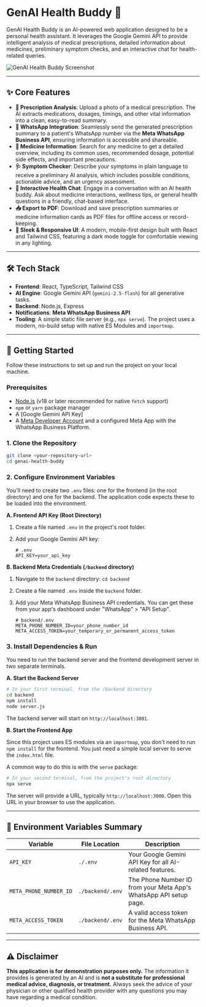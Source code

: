 # GenAI Health Buddy 🤖

GenAI Health Buddy is an AI-powered web application designed to be a personal health assistant. It leverages the Google Gemini API to provide intelligent analysis of medical prescriptions, detailed information about medicines, preliminary symptom checks, and an interactive chat for health-related queries.

![GenAI Health Buddy Screenshot](https://storage.googleapis.com/pai-images/5903e1e2474847e1933e085698b6a378.png)

---

## ✨ Core Features

-   **📄 Prescription Analysis**: Upload a photo of a medical prescription. The AI extracts medications, dosages, timings, and other vital information into a clean, easy-to-read summary.
-   **📱 WhatsApp Integration**: Seamlessly send the generated prescription summary to a patient's WhatsApp number via the **Meta WhatsApp Business API**, ensuring information is accessible and shareable.
-   **💊 Medicine Information**: Search for any medicine to get a detailed overview, including its common uses, recommended dosage, potential side effects, and important precautions.
-   **🩺 Symptom Checker**: Describe your symptoms in plain language to receive a preliminary AI analysis, which includes possible conditions, actionable advice, and an urgency assessment.
-   **💬 Interactive Health Chat**: Engage in a conversation with an AI health buddy. Ask about medicine interactions, wellness tips, or general health questions in a friendly, chat-based interface.
-   **📥 Export to PDF**: Download and save prescription summaries or medicine information cards as PDF files for offline access or record-keeping.
-   **🎨 Sleek & Responsive UI**: A modern, mobile-first design built with React and Tailwind CSS, featuring a dark mode toggle for comfortable viewing in any lighting.

---

## 🛠️ Tech Stack

-   **Frontend**: React, TypeScript, Tailwind CSS
-   **AI Engine**: Google Gemini API (`gemini-2.5-flash`) for all generative tasks.
-   **Backend**: Node.js, Express
-   **Notifications**: **Meta WhatsApp Business API**
-   **Tooling**: A simple static file server (e.g., `npx serve`). The project uses a modern, no-build setup with native ES Modules and `importmap`.

---

## 🚀 Getting Started

Follow these instructions to set up and run the project on your local machine.

### Prerequisites

-   [Node.js](https://nodejs.org/) (v18 or later recommended for native `fetch` support)
-   `npm` or `yarn` package manager
-   A [Google Gemini API Key]
-   A [Meta Developer Account](https://developers.facebook.com/) and a configured Meta App with the WhatsApp Business Platform.

### 1. Clone the Repository

```bash
git clone <your-repository-url>
cd genai-health-buddy
```

### 2. Configure Environment Variables

You'll need to create two `.env` files: one for the frontend (in the root directory) and one for the backend. The application code expects these to be loaded into the environment.

**A. Frontend API Key (Root Directory)**

1.  Create a file named `.env` in the project's root folder.
2.  Add your Google Gemini API key:

    ```env
    # .env
    API_KEY=your_api_key
    ```

**B. Backend Meta Credentials (`/backend` directory)**

1.  Navigate to the `backend` directory: `cd backend`
2.  Create a file named `.env` inside the `backend` folder.
3.  Add your Meta WhatsApp Business API credentials. You can get these from your app's dashboard under "WhatsApp" > "API Setup".

    ```env
    # backend/.env
    META_PHONE_NUMBER_ID=your_phone_number_id
    META_ACCESS_TOKEN=your_temporary_or_permanent_access_token
    ```

### 3. Install Dependencies & Run

You need to run the backend server and the frontend development server in two separate terminals.

**A. Start the Backend Server**

```bash
# In your first terminal, from the /backend directory
cd backend
npm install
node server.js
```

The backend server will start on `http://localhost:3001`.

**B. Start the Frontend App**

Since this project uses ES modules via an `importmap`, you don't need to run `npm install` for the frontend. You just need a simple local server to serve the `index.html` file.

A common way to do this is with the `serve` package:

```bash
# In your second terminal, from the project's root directory
npx serve
```

The server will provide a URL, typically `http://localhost:3000`. Open this URL in your browser to use the application.

---

## 🔐 Environment Variables Summary

| Variable                   | File Location      | Description                                                              |
| -------------------------- | ------------------ | ------------------------------------------------------------------------ |
| `API_KEY`                  | `./.env`           | Your Google Gemini API Key for all AI-related features.                  |
| `META_PHONE_NUMBER_ID`     | `./backend/.env`   | The Phone Number ID from your Meta App's WhatsApp API setup page.        |
| `META_ACCESS_TOKEN`        | `./backend/.env`   | A valid access token for the Meta WhatsApp Business API.                 |

---

## ⚠️ Disclaimer

**This application is for demonstration purposes only.** The information it provides is generated by an AI and is **not a substitute for professional medical advice, diagnosis, or treatment.** Always seek the advice of your physician or other qualified health provider with any questions you may have regarding a medical condition.
